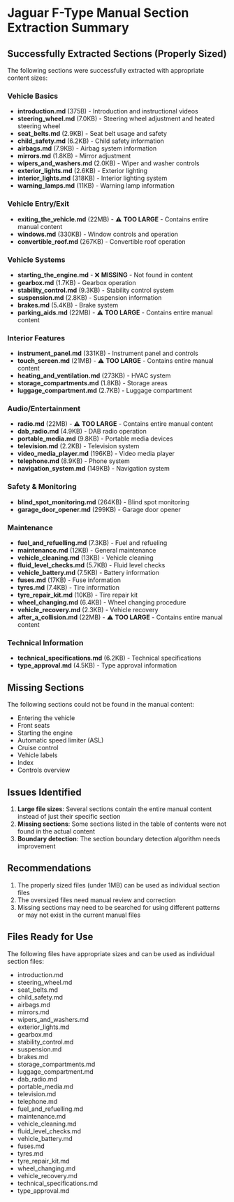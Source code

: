 # Jaguar F-Type Manual Section Extraction Summary

## Successfully Extracted Sections (Properly Sized)

The following sections were successfully extracted with appropriate content sizes:

### Vehicle Basics

- **introduction.md** (375B) - Introduction and instructional videos
- **steering_wheel.md** (7.0KB) - Steering wheel adjustment and heated steering wheel
- **seat_belts.md** (2.9KB) - Seat belt usage and safety
- **child_safety.md** (6.2KB) - Child safety information
- **airbags.md** (7.9KB) - Airbag system information
- **mirrors.md** (1.8KB) - Mirror adjustment
- **wipers_and_washers.md** (2.0KB) - Wiper and washer controls
- **exterior_lights.md** (2.6KB) - Exterior lighting
- **interior_lights.md** (318KB) - Interior lighting system
- **warning_lamps.md** (11KB) - Warning lamp information

### Vehicle Entry/Exit

- **exiting_the_vehicle.md** (22MB) - ⚠️ **TOO LARGE** - Contains entire manual content
- **windows.md** (330KB) - Window controls and operation
- **convertible_roof.md** (267KB) - Convertible roof operation

### Vehicle Systems

- **starting_the_engine.md** - ❌ **MISSING** - Not found in content
- **gearbox.md** (1.7KB) - Gearbox operation
- **stability_control.md** (9.3KB) - Stability control system
- **suspension.md** (2.8KB) - Suspension information
- **brakes.md** (5.4KB) - Brake system
- **parking_aids.md** (22MB) - ⚠️ **TOO LARGE** - Contains entire manual content

### Interior Features

- **instrument_panel.md** (331KB) - Instrument panel and controls
- **touch_screen.md** (21MB) - ⚠️ **TOO LARGE** - Contains entire manual content
- **heating_and_ventilation.md** (273KB) - HVAC system
- **storage_compartments.md** (1.8KB) - Storage areas
- **luggage_compartment.md** (2.7KB) - Luggage compartment

### Audio/Entertainment

- **radio.md** (22MB) - ⚠️ **TOO LARGE** - Contains entire manual content
- **dab_radio.md** (4.9KB) - DAB radio operation
- **portable_media.md** (9.8KB) - Portable media devices
- **television.md** (2.2KB) - Television system
- **video_media_player.md** (196KB) - Video media player
- **telephone.md** (8.9KB) - Phone system
- **navigation_system.md** (149KB) - Navigation system

### Safety & Monitoring

- **blind_spot_monitoring.md** (264KB) - Blind spot monitoring
- **garage_door_opener.md** (299KB) - Garage door opener

### Maintenance

- **fuel_and_refuelling.md** (7.3KB) - Fuel and refueling
- **maintenance.md** (12KB) - General maintenance
- **vehicle_cleaning.md** (13KB) - Vehicle cleaning
- **fluid_level_checks.md** (5.7KB) - Fluid level checks
- **vehicle_battery.md** (7.5KB) - Battery information
- **fuses.md** (17KB) - Fuse information
- **tyres.md** (7.4KB) - Tire information
- **tyre_repair_kit.md** (10KB) - Tire repair kit
- **wheel_changing.md** (6.4KB) - Wheel changing procedure
- **vehicle_recovery.md** (2.3KB) - Vehicle recovery
- **after_a_collision.md** (22MB) - ⚠️ **TOO LARGE** - Contains entire manual content

### Technical Information

- **technical_specifications.md** (6.2KB) - Technical specifications
- **type_approval.md** (4.5KB) - Type approval information

## Missing Sections

The following sections could not be found in the manual content:

- Entering the vehicle
- Front seats
- Starting the engine
- Automatic speed limiter (ASL)
- Cruise control
- Vehicle labels
- Index
- Controls overview

## Issues Identified

1. **Large file sizes**: Several sections contain the entire manual content instead of just their specific section
2. **Missing sections**: Some sections listed in the table of contents were not found in the actual content
3. **Boundary detection**: The section boundary detection algorithm needs improvement

## Recommendations

1. The properly sized files (under 1MB) can be used as individual section files
2. The oversized files need manual review and correction
3. Missing sections may need to be searched for using different patterns or may not exist in the current manual files

## Files Ready for Use

The following files have appropriate sizes and can be used as individual section files:

- introduction.md
- steering_wheel.md
- seat_belts.md
- child_safety.md
- airbags.md
- mirrors.md
- wipers_and_washers.md
- exterior_lights.md
- gearbox.md
- stability_control.md
- suspension.md
- brakes.md
- storage_compartments.md
- luggage_compartment.md
- dab_radio.md
- portable_media.md
- television.md
- telephone.md
- fuel_and_refuelling.md
- maintenance.md
- vehicle_cleaning.md
- fluid_level_checks.md
- vehicle_battery.md
- fuses.md
- tyres.md
- tyre_repair_kit.md
- wheel_changing.md
- vehicle_recovery.md
- technical_specifications.md
- type_approval.md
